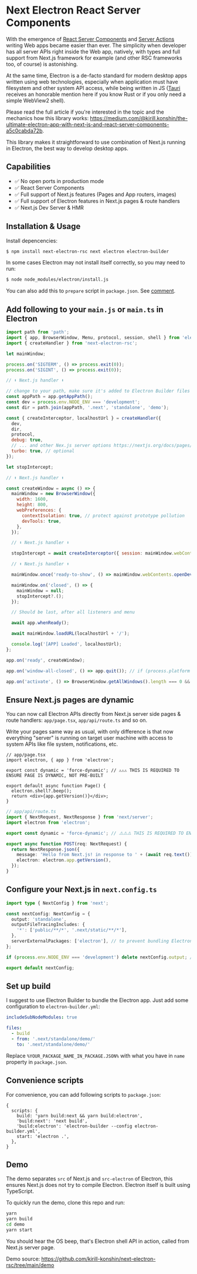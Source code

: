 # Next Electron React Server Components

With the emergence of [React Server Components](https://react.dev/reference/rsc/server-components) and [Server Actions](https://react.dev/reference/rsc/server-actions) writing Web apps became easier than ever. The simplicity when developer has all server APIs right inside the Web app, natively, with types and full support from Next.js framework for example (and other RSC frameworks too, of course) is astonishing.

At the same time, Electron is a de-facto standard for modern desktop apps written using web technologies, especially when application must have filesystem and other system API access, while being written in JS ([Tauri](https://tauri.app) receives an honorable mention here if you know Rust or if you only need a simple WebView2 shell).

Please read the full article if you're interested in the topic and the mechanics how this library works: https://medium.com/@kirill.konshin/the-ultimate-electron-app-with-next-js-and-react-server-components-a5c0cabda72b.

This library makes it straightforward to use combination of Next.js running in Electron, the best way to develop desktop apps.

## Capabilities

- ✅ No open ports in production mode
- ✅ React Server Components
- ✅ Full support of Next.js features (Pages and App routers, images)
- ✅ Full support of Electron features in Next.js pages & route handlers
- ✅ Next.js Dev Server & HMR

## Installation & Usage

Install depencencies:

```bash
$ npm install next-electron-rsc next electron electron-builder
```

In some cases Electron may not install itself correctly, so you may need to run:

```bash
$ node node_modules/electron/install.js
```

You can also add this to `prepare` script in `package.json`. See [comment](https://github.com/kirill-konshin/next-electron-rsc/issues/10#issuecomment-2812207039).

## Add following to your `main.js` or `main.ts` in Electron

```js
import path from 'path';
import { app, BrowserWindow, Menu, protocol, session, shell } from 'electron';
import { createHandler } from 'next-electron-rsc';

let mainWindow;

process.on('SIGTERM', () => process.exit(0));
process.on('SIGINT', () => process.exit(0));

// ⬇ Next.js handler ⬇

// change to your path, make sure it's added to Electron Builder files
const appPath = app.getAppPath();
const dev = process.env.NODE_ENV === 'development';
const dir = path.join(appPath, '.next', 'standalone', 'demo');

const { createInterceptor, localhostUrl } = createHandler({
  dev,
  dir,
  protocol,
  debug: true,
  // ... and other Nex.js server options https://nextjs.org/docs/pages/building-your-application/configuring/custom-server
  turbo: true, // optional
});

let stopIntercept;

// ⬆ Next.js handler ⬆

const createWindow = async () => {
  mainWindow = new BrowserWindow({
    width: 1600,
    height: 800,
    webPreferences: {
      contextIsolation: true, // protect against prototype pollution
      devTools: true,
    },
  });

  // ⬇ Next.js handler ⬇

  stopIntercept = await createInterceptor({ session: mainWindow.webContents.session });

  // ⬆ Next.js handler ⬆

  mainWindow.once('ready-to-show', () => mainWindow.webContents.openDevTools());

  mainWindow.on('closed', () => {
    mainWindow = null;
    stopIntercept?.();
  });

  // Should be last, after all listeners and menu

  await app.whenReady();

  await mainWindow.loadURL(localhostUrl + '/');

  console.log('[APP] Loaded', localhostUrl);
};

app.on('ready', createWindow);

app.on('window-all-closed', () => app.quit()); // if (process.platform !== 'darwin')

app.on('activate', () => BrowserWindow.getAllWindows().length === 0 && !mainWindow && createWindow());
```

## Ensure Next.js pages are dynamic

You can now call Electron APIs directly from Next.js server side pages & route handlers: `app/page.tsx`, `app/api/route.ts` and so on.

Write your pages same way as usual, with only difference is that now everything "server" is running on target user machine with access to system APIs like file system, notifications, etc.

```tsx
// app/page.tsx
import electron, { app } from 'electron';

export const dynamic = 'force-dynamic'; // ⚠️⚠️⚠️ THIS IS REQUIRED TO ENSURE PAGE IS DYNAMIC, NOT PRE-BUILT

export default async function Page() {
  electron.shell?.beep();
  return <div>{app.getVersion()}</div>;
}
```

```ts
// app/api/route.ts
import { NextRequest, NextResponse } from 'next/server';
import electron from 'electron';

export const dynamic = 'force-dynamic'; // ⚠️⚠️⚠️ THIS IS REQUIRED TO ENSURE PAGE IS DYNAMIC, NOT PRE-BUILT

export async function POST(req: NextRequest) {
  return NextResponse.json({
    message: 'Hello from Next.js! in response to ' + (await req.text()),
    electron: electron.app.getVersion(),
  });
}
```

## Configure your Next.js in `next.config.ts`

```ts
import type { NextConfig } from 'next';

const nextConfig: NextConfig = {
  output: 'standalone',
  outputFileTracingIncludes: {
    '*': ['public/**/*', '.next/static/**/*'],
  },
  serverExternalPackages: ['electron'], // to prevent bundling Electron
};

if (process.env.NODE_ENV === 'development') delete nextConfig.output; // for HMR

export default nextConfig;
```

## Set up build

I suggest to use Electron Builder to bundle the Electron app. Just add some configuration to `electron-builder.yml`:

```yaml
includeSubNodeModules: true

files:
  - build
  - from: '.next/standalone/demo/'
    to: '.next/standalone/demo/'
```

Replace `%YOUR_PACKAGE_NAME_IN_PACKAGE.JSON%` with what you have in `name` property in `package.json`.

## Convenience scripts

For convenience, you can add following scripts to `package.json`:

```json5
{
  scripts: {
    build: 'yarn build:next && yarn build:electron',
    'build:next': 'next build',
    'build:electron': 'electron-builder --config electron-builder.yml',
    start: 'electron .',
  },
}
```

## Demo

The demo separates `src` of Next.js and `src-electron` of Electron, this ensures Next.js does not try to compile Electron. Electron itself is built using TypeScript.

To quickly run the demo, clone this repo and run:

```bash
yarn
yarn build
cd demo
yarn start
```

You should hear the OS beep, that's Electron shell API in action, called from Next.js server page.

Demo source: https://github.com/kirill-konshin/next-electron-rsc/tree/main/demo
